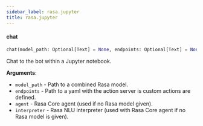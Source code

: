 ```yaml
---
sidebar_label: rasa.jupyter
title: rasa.jupyter
---
```


#### chat

```python
chat(model_path: Optional[Text] = None, endpoints: Optional[Text] = None, agent: Optional["Agent"] = None, interpreter: Optional[NaturalLanguageInterpreter] = None) -> None
```

Chat to the bot within a Jupyter notebook.

**Arguments**:

- `model_path` - Path to a combined Rasa model.
- `endpoints` - Path to a yaml with the action server is custom actions are defined.
- `agent` - Rasa Core agent (used if no Rasa model given).
- `interpreter` - Rasa NLU interpreter (used with Rasa Core agent if no
  Rasa model is given).

